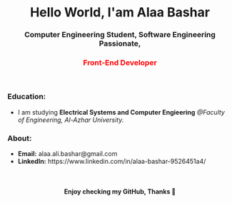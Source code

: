 <html>

  <h1 align="center">Hello World, I'am Alaa Bashar</h1>
  <h3 align="center">Computer Engineering Student, Software Engineering Passionate,</h3>
  <h3 align="center" style="color: red;">Front-End Developer</h3>
  
  <br/>
  
  <h3>Education:</h3>
  <ul>
    <li>I am studying <b>Electrical Systems and Computer Engieering</b> <i>@Faculty of Engineering, Al-Azhar University.</i></li>
  </ul>
  
  <h3>About:</h3>
  <ul>
    <li><b>Email:</b> alaa.ali.bashar@gmail.com</li>
    <li><b>LinkedIn:</b> https://www.linkedin.com/in/alaa-bashar-9526451a4/</li>
  </ul>

  <br/>
  <h4 align="center"><b>Enjoy checking my GitHub, Thanks 🤍</b></h4>
</html>
